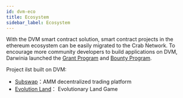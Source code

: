 ```yaml
---
id: dvm-eco
title: Ecosystem
sidebar_label: Ecosystem
---
```


With the DVM smart contract solution, smart contract projects in the ethereum ecosystem can be easily migrated to the Crab Network. To encourage more community developers to build applications on DVM, Darwinia launched the [Grant Program](https://github.com/darwinia-network/collaboration/blob/master/grant/README.md) and [Bounty Program](https://github.com/darwinia-network/collaboration/blob/master/bounty/README.md).

Project ilst built on DVM:

- [Subswap](https://subswap.pro/#/swap)：AMM decentralized trading platform
- [Evolution Land](https://github.com/evolutionlandorg/land)： Evolutionary Land Game
